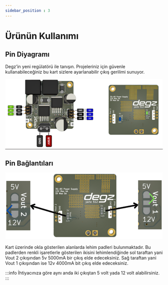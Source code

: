 ```yaml
---
sidebar_position : 3
---
```


# Ürünün Kullanımı

## Pin Diyagramı

Degz’in yeni regülatörü ile tanışın. Projeleriniz için güvenle kullanabileceğiniz bu kart sizlere ayarlanabilir çıkış gerilimi sunuyor. 

![5V 12V Regülator Pin Diyagrammı](./image/regulator4.png)

## Pin Bağlantıları

![5V 12V Regülator Pin Bağlantıları](./image/regulator3.png)

Kart üzerinde okla gösterilen alanlarda lehim padleri bulunmaktadır. Bu padlerden renkli işaretlerle gösterilen ikisini lehimlendiğinde sol taraftan yani Vout 2 çıkışından 5v 5000mA bir çıkış elde edeceksiniz. Sağ taraftan yani Vout 1 çıkışından ise 12v 4000mA bit çıkış elde edeceksiniz.

:::info
İhtiyacınıza göre aynı anda iki çıkıştan 5 volt yada 12 volt alabilirsiniz.
:::
